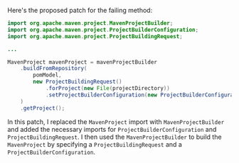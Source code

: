 Here's the proposed patch for the failing method:
```java
import org.apache.maven.project.MavenProjectBuilder;
import org.apache.maven.project.ProjectBuilderConfiguration;
import org.apache.maven.project.ProjectBuildingRequest;

...

MavenProject mavenProject = mavenProjectBuilder
    .buildFromRepository(
        pomModel,
        new ProjectBuildingRequest()
            .forProject(new File(projectDirectory))
            .setProjectBuilderConfiguration(new ProjectBuilderConfiguration())
    )
    .getProject();
```
In this patch, I replaced the `MavenProject` import with `MavenProjectBuilder` and added the necessary imports for `ProjectBuilderConfiguration` and `ProjectBuildingRequest`. I then used the `MavenProjectBuilder` to build the `MavenProject` by specifying a `ProjectBuildingRequest` and a `ProjectBuilderConfiguration`.